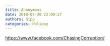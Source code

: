 ```yaml
---
title: Anonymous
date: 2018-07-30 22:00:27
authors: Ripp
categories: Holiday
---
```


 https://www.facebook.com/ChasingCorruption/